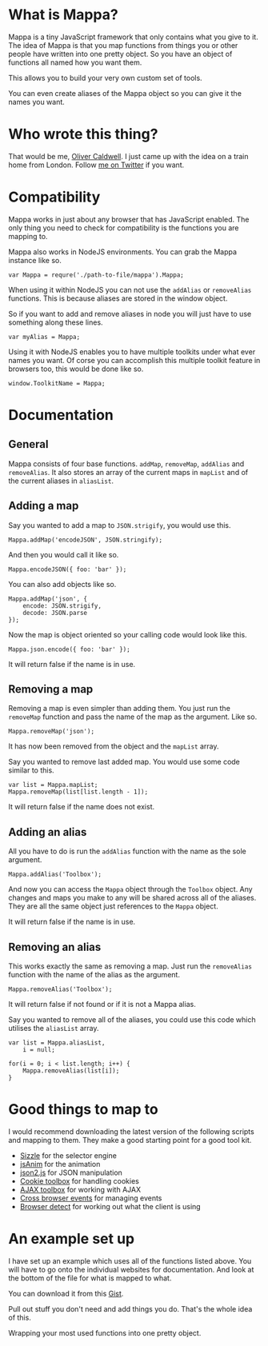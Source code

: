 # What is Mappa?

Mappa is a tiny JavaScript framework that only contains what you give to it.
The idea of Mappa is that you map functions from things you or other people have written into one pretty object.
So you have an object of functions all named how you want them.

This allows you to build your very own custom set of tools.

You can even create aliases of the Mappa object so you can give it the names you want.

# Who wrote this thing?

That would be me, [Oliver Caldwell](http://flowdev.co.uk/).
I just came up with the idea on a train home from London.
Follow [me on Twitter](http://twitter.com/#!/OliverCaldwell) if you want.

# Compatibility

Mappa works in just about any browser that has JavaScript enabled.
The only thing you need to check for compatibility is the functions you are mapping to.

Mappa also works in NodeJS environments. You can grab the Mappa instance like so.

    var Mappa = requre('./path-to-file/mappa').Mappa;

When using it within NodeJS you can not use the `addAlias` or `removeAlias` functions.
This is because aliases are stored in the window object.

So if you want to add and remove aliases in node you will just have to use something along these lines.

    var myAlias = Mappa;

Using it with NodeJS enables you to have multiple toolkits under what ever names you want.
Of corse you can accomplish this multiple toolkit feature in browsers too, this would be done like so.

    window.ToolkitName = Mappa;

# Documentation

## General

Mappa consists of four base functions. `addMap`, `removeMap`, `addAlias` and `removeAlias`. It also stores an array of the current maps in `mapList` and of the current aliases in `aliasList`.

## Adding a map

Say you wanted to add a map to `JSON.strigify`, you would use this.

    Mappa.addMap('encodeJSON', JSON.stringify);

And then you would call it like so.

    Mappa.encodeJSON({ foo: 'bar' });

You can also add objects like so.

    Mappa.addMap('json', {
        encode: JSON.strigify,
        decode: JSON.parse
    });

Now the map is object oriented so your calling code would look like this.

    Mappa.json.encode({ foo: 'bar' });

It will return false if the name is in use.

## Removing a map

Removing a map is even simpler than adding them.
You just run the `removeMap` function and pass the name of the map as the argument. Like so.

    Mappa.removeMap('json');

It has now been removed from the object and the `mapList` array.

Say you wanted to remove last added map. You would use some code similar to this.

    var list = Mappa.mapList;
    Mappa.removeMap(list[list.length - 1]);

It will return false if the name does not exist.

## Adding an alias

All you have to do is run the `addAlias` function with the name as the sole argument.

    Mappa.addAlias('Toolbox');

And now you can access the `Mappa` object through the `Toolbox` object. Any changes and maps you make to any will be shared across all of the aliases. They are all the same object just references to the `Mappa` object.

It will return false if the name is in use.

## Removing an alias

This works exactly the same as removing a map. Just run the `removeAlias` function with the name of the alias as the argument.

    Mappa.removeAlias('Toolbox');

It will return false if not found or if it is not a Mappa alias.

Say you wanted to remove all of the aliases, you could use this code which utilises the `aliasList` array.

    var list = Mappa.aliasList,
        i = null;
    
    for(i = 0; i < list.length; i++) {
        Mappa.removeAlias(list[i]);
    }

# Good things to map to

I would recommend downloading the latest version of the following scripts and mapping to them.
They make a good starting point for a good tool kit.

 * [Sizzle](http://sizzlejs.com/) for the selector engine
 * [jsAnim](http://jsanim.com/) for the animation
 * [json2.js](https://github.com/douglascrockford/JSON-js/blob/master/json2.js) for JSON manipulation
 * [Cookie toolbox](http://javascript.about.com/library/blcookie.htm) for handling cookies
 * [AJAX toolbox](http://ajaxtoolbox.com/) for working with AJAX
 * [Cross browser events](http://www.dynamic-tools.net/toolbox/crossBrowserEvents/) for managing events
 * [Browser detect](http://www.quirksmode.org/js/detect.html) for working out what the client is using

# An example set up

I have set up an example which uses all of the functions listed above.
You will have to go onto the individual websites for documentation.
And look at the bottom of the file for what is mapped to what.

You can download it from this [Gist](https://gist.github.com/885208).

Pull out stuff you don't need and add things you do. That's the whole idea of this.

Wrapping your most used functions into one pretty object.